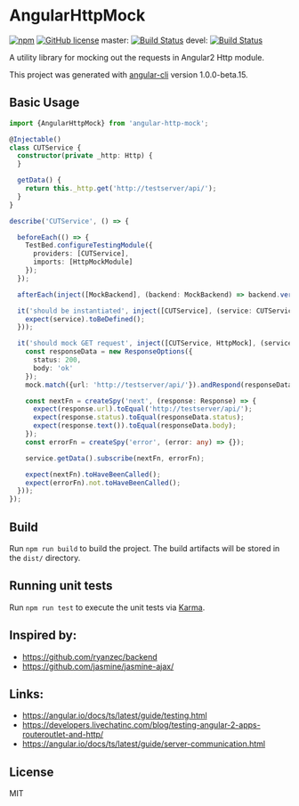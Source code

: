 # AngularHttpMock


[![npm](https://img.shields.io/npm/v/@generalov/angular-http-mock.svg)](https://www.npmjs.com/package/@generalov/angular-http-mock)
[![GitHub license](https://img.shields.io/badge/license-MIT-blue.svg?style=flat-square)](https://raw.githubusercontent.com/generalov/angular-http-mock/master/LICENSE)
master: [![Build Status](https://travis-ci.org/generalov/angular-http-mock.svg?branch=master)](https://travis-ci.org/generalov/angular-http-mock)
devel: [![Build Status](https://travis-ci.org/generalov/angular-http-mock.svg?branch=devel)](https://travis-ci.org/generalov/angular-http-mock)

A utility library for mocking out the requests in Angular2 Http module.

This project was generated with [angular-cli](https://github.com/angular/angular-cli) version 1.0.0-beta.15.

## Basic Usage

```TypeScript
import {AngularHttpMock} from 'angular-http-mock';

@Injectable()
class CUTService {
  constructor(private _http: Http) {
  }

  getData() {
    return this._http.get('http://testserver/api/');
  }
}
```

```TypeScript
describe('CUTService', () => {

  beforeEach(() => {
    TestBed.configureTestingModule({
      providers: [CUTService],
      imports: [HttpMockModule]
    });
  });

  afterEach(inject([MockBackend], (backend: MockBackend) => backend.verifyNoPendingRequests()));

  it('should be instantiated', inject([CUTService], (service: CUTService) => {
    expect(service).toBeDefined();
  }));

  it('should mock GET request', inject([CUTService, HttpMock], (service: CUTService, mock: HttpMock) => {
    const responseData = new ResponseOptions({
      status: 200,
      body: 'ok'
    });
    mock.match({url: 'http://testserver/api/'}).andRespond(responseData);

    const nextFn = createSpy('next', (response: Response) => {
      expect(response.url).toEqual('http://testserver/api/');
      expect(response.status).toEqual(responseData.status);
      expect(response.text()).toEqual(responseData.body);
    });
    const errorFn = createSpy('error', (error: any) => {});

    service.getData().subscribe(nextFn, errorFn);

    expect(nextFn).toHaveBeenCalled();
    expect(errorFn).not.toHaveBeenCalled();
  }));
});
```

## Build

Run `npm run build` to build the project. The build artifacts will be stored in the `dist/` directory.

## Running unit tests

Run `npm run test` to execute the unit tests via [Karma](https://karma-runner.github.io).

## Inspired by:

* https://github.com/ryanzec/backend
* https://github.com/jasmine/jasmine-ajax/

## Links:

* https://angular.io/docs/ts/latest/guide/testing.html
* https://developers.livechatinc.com/blog/testing-angular-2-apps-routeroutlet-and-http/
* https://angular.io/docs/ts/latest/guide/server-communication.html

## License

MIT
